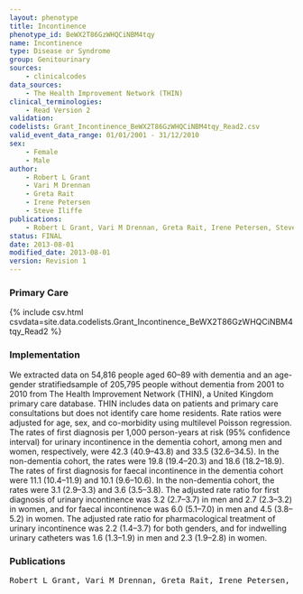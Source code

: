 ```yaml
---
layout: phenotype
title: Incontinence
phenotype_id: BeWX2T86GzWHQCiNBM4tqy
name: Incontinence
type: Disease or Syndrome
group: Genitourinary
sources: 
    - clinicalcodes
data_sources:
    - The Health Improvement Network (THIN)
clinical_terminologies:
    - Read Version 2
validation:
codelists: Grant_Incontinence_BeWX2T86GzWHQCiNBM4tqy_Read2.csv
valid_event_data_range: 01/01/2001 - 31/12/2010
sex:
    - Female
    - Male
author:
    - Robert L Grant
    - Vari M Drennan 
    - Greta Rait
    - Irene Petersen
    - Steve Iliffe      
publications:
    - Robert L Grant, Vari M Drennan, Greta Rait, Irene Petersen, Steve Iliffe, First Diagnosis and Management of Incontinence in Older People with and without Dementia in Primary Care A Cohort Study Using The Health Improvement Network Primary Care Database. PLOS medicine, 10:8, 2013.
status: FINAL
date: 2013-08-01
modified_date: 2013-08-01
version: Revision 1
---
```


### Primary Care

{% include csv.html csvdata=site.data.codelists.Grant_Incontinence_BeWX2T86GzWHQCiNBM4tqy_Read2 %}

### Implementation

We extracted data on 54,816 people aged 60–89 with dementia and an age-gender stratifiedsample of 205,795 people without dementia from 2001 to 2010 from The Health Improvement Network (THIN), a United Kingdom primary care database. THIN includes data on patients and primary care consultations but does not identify care home residents. Rate ratios were adjusted for age, sex, and co-morbidity using multilevel Poisson regression. The rates of first diagnosis per 1,000 person-years at risk (95% confidence interval) for urinary incontinence in the dementia cohort, among men and women, respectively, were 42.3 (40.9–43.8) and 33.5 (32.6–34.5). In the non-dementia cohort, the rates were 19.8 (19.4–20.3) and 18.6 (18.2–18.9). The rates of first diagnosis for faecal incontinence in the dementia cohort were 11.1 (10.4–11.9) and 10.1 (9.6–10.6). In the non-dementia cohort, the rates were 3.1 (2.9–3.3) and 3.6 (3.5–3.8). The adjusted rate ratio for first diagnosis of urinary incontinence was 3.2 (2.7–3.7) in men and 2.7 (2.3–3.2) in women, and for faecal incontinence was 6.0 (5.1–7.0) in men and 4.5 (3.8–5.2) in women. The adjusted rate ratio for pharmacological treatment of urinary incontinence was 2.2 (1.4–3.7) for both genders, and for indwelling urinary catheters was 1.6 (1.3–1.9) in men and 2.3 (1.9–2.8) in women.

### Publications

<pre>
Robert L Grant, Vari M Drennan, Greta Rait, Irene Petersen, Steve Iliffe, First Diagnosis and Management of Incontinence in Older People with and without Dementia in Primary Care A Cohort Study Using The Health Improvement Network Primary Care Database. PLOS medicine, 10:8, 2013.
</pre>

